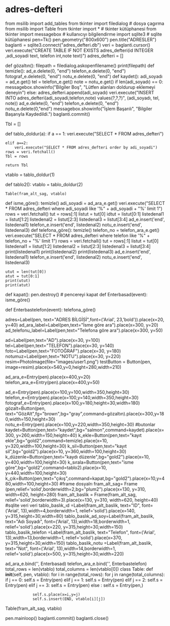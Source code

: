 # adres-defteri
from msilib import add_tables
from tkinter import filedialog # dosya çagırma
from msilib import Table
from tkinter import * # tkinter kütüphanesi
from tkinter import messagebox # kullanıcıyı bilgilendirme
import sqlite3 # sqlite kütüphanesi
pen=Tk()
pen.geometry("800x600")
pen.title("ADRESLER")
baglanti = sqlite3.connect("adres_defteri.db")
veri = baglanti.cursor()
veri.execute("CREATE TABLE IF NOT EXISTS adres_defteri(id INTEGER ,adi_soyadi text, telefon int,note text)")
adres_defteri = []

def gözaltın():
    filepath = filedialog.askopenfilename()
    print(filepath)
def temizle():
    ad_e.delete(0, "end")
    telefon_e.delete(0, "end")
    fotograf_e.delete(0, "end")
    notu_e.delete(0, "end")
def kaydet():
    adi_soyadı = ad_e.get()
    tel = telefon_e.get()
    note = notu_e.get()
    if len(adi_soyadı) == 0:
        messagebox.showinfo("Bilgiler Boş", "Lütfen alanları doldurup eklemeyi deneyin")
    else:
        adres_defteri.append(adi_soyadı)
        veri.execute("INSERT INTO adres_defteri(adi_soyadi,telefon,note) values(?,?,?)", (adi_soyadı, tel, note))
        ad_e.delete(0, "end")
        telefon_e.delete(0, "end")
        notu_e.delete(0,"end")
        messagebox.showinfo("İşlem Başarılı", "Bilgiler Başarıyla Kaydedildi.")
        baglanti.commit()


Tbl = []

def tablo_doldur(a):
    if a == 1:
        veri.execute("SELECT * FROM adres_defteri")

    elif a==2:
        veri.execute("SELECT * FROM adres_defteri order by adi_soyadi")
    rows = veri.fetchall()
    Tbl = rows

    return Tbl


vtablo = tablo_doldur(1)



def tablo2():
    vtablo = tablo_doldur(2)

    Table(fram_alt_sag, vtablo)

def isme_göre():
    temizle()
    adi_soyadi = ad_ara_e.get()
    veri.execute("SELECT * FROM adres_defteri where adi_soyadi like '%" + adi_soyadi + "%' limit 1")
    rows = veri.fetchall()
    tut = rows[:1]
    listut = tut[0]
    idtut = listut[0:1]
    listedenal1 = listut[1:2]
    listedenal2 = listut[2:3]
    listedenal3 = listut[3:4]
    ad_e.insert('end', listedenal1)
    telefon_e.insert('end', listedenal2)
    notu_e.insert('end', listedenal3)
def telefona_göre():
    temizle()
    telefon_no = telefon_ara_e.get()
    veri.execute("SELECT * FROM adres_defteri where telefon like '%" + telefon_no + "%' limit 1")
    rows = veri.fetchall()
    tut = rows[:1]
    listut = tut[0]
    listedenal1 = listut[1:2]
    listedenal2 = listut[2:3]
    listedenal3 = listut[3:4]
    print(listedenal1)
    print(listedenal2)
    print(listedenal3)
    ad_e.insert('end', listedenal1)
    telefon_e.insert('end', listedenal2)
    notu_e.insert('end', listedenal3)

    utut = len(tut[0])
    atut = tut[0:1]
    print(utut)
    print(atut)


def kapat():
    pen.destroy() # pencereyi kapat
def Enterbasad(event):
    isme_göre()

def Enterbastelefon(event):
    telefona_göre()

adres=Label(pen, text="ADRES BİLGİSİ",font=('Arial', 23,'bold')).place(x=20, y=40)
ad_ara_label=Label(pen,text="İsme göre ara").place(x=300, y=20)
ad_telefonu_label=Label(pen,text="Telefona göre ara").place(x=300, y=50)

ad=Label(pen,text="AD").place(x=30, y=100)
tel=Label(pen,text="TELEFON").place(x=30, y=140)
foto=Label(pen,text="FOTOĞRAF").place(x=30, y=180)
notumuz=Label(pen,text="NOTU").place(x=30, y=220)
resim=PhotoImage(file="images/user1.png")
testButton = Button(pen, image=resim).place(x=540,y=0,height=280,width=210)


ad_ara_e=Entry(pen).place(x=400,y=20)
telefon_ara_e=Entry(pen).place(x=400,y=50)

ad_e=Entry(pen).place(x=100,y=100,width=350,height=30)
telefon_e=Entry(pen).place(x=100,y=140,width=350,height=30)
fotograf_e=Entry(pen).place(x=100,y=180,height=30,width=180)
gözalt=Button(pen, text="GözAlt",fg="brown",bg="gray",command=gözaltın).place(x=300,y=180,width=150,height=30)
notu_e=Entry(pen).place(x=100,y=220,width=350,height=30)
#butonlar
kaydet=Button(pen,text="kaydet",bg="salmon",command=kaydet).place(x=300, y=260,width=150,height=40)
k_ekle=Button(pen,text="kayıt ekle",bg="gold2",command=temizle).place(x=10, y=320,width=100,height=30)
k_sil=Button(pen,text="kayıt sil",bg="gold2").place(x=10, y=360,width=100,height=30)
k_düzenle=Button(pen,text="kaydı düzenle",bg="gold2").place(x=10, y=400,width=100,height=30)
k_sırala=Button(pen,text="isme göre",bg="gold2",command=tablo2).place(x=10, y=440,width=100,height=30)
k_çık=Button(pen,text="çıkış",command=kapat,bg="gold2").place(x=10,y=480,width=100,height=30)
#frame dosyalrı
fram_alt_sag= Frame (pen,relief='solid',borderwidth=2,bg="plum2").place(x=130, y=310, width=620, height=280)
fram_alt_baslik = Frame(fram_alt_sag, relief='solid',borderwidth=3).place(x=130, y=310, width=620, height=40)
#sqlite veri veri
tablo_baslık_ıd =Label(fram_alt_baslik, text="ID", font=('Arial', 13),width=4,borderwidth=1, relief='solid').place(x=140, y=315,height=30,width=80)
tablo_baslık_ad_soy=Label(fram_alt_baslik, text="Adı Soyadı", font=('Arial', 13),width=18,borderwidth=1, relief='solid').place(x=220, y=315,height=30,width=150)
tablo_baslik_telefon =Label(fram_alt_baslik, text="Telefon", font=('Arial', 13),width=13,borderwidth=1, relief='solid').place(x=370, y=315,height=30,width=150)
tablo_baslik_notu =Label(fram_alt_baslik, text="Not", font=('Arial', 13),width=14,borderwidth=1, relief='solid').place(x=500, y=315,height=30,width=220)


ad_ara_e.bind('<Return>', Enterbasad)
telefon_ara_e.bind('<Return>', Enterbastelefon)
total_rows = len(vtablo)
total_columns = len(vtablo[0])
class Table:
    def __init__(self, pen, vtablo):
        for i in range(total_rows):
            for j in range(total_columns):
                if j == 0:
                    self.s = Entry(pen)
                elif j == 1:
                    self.s = Entry(pen)
                elif j == 2:
                    self.s = Entry(pen)
                elif j == 3:
                    self.s = Entry(pen)
                else :
                    self.s = Entry(pen,)

                self.s.place(x=i,y=j)
                self.s.insert(END, vtablo[i][j])





Table(fram_alt_sag, vtablo)

pen.mainloop()
baglanti.commit()
baglanti.close()



